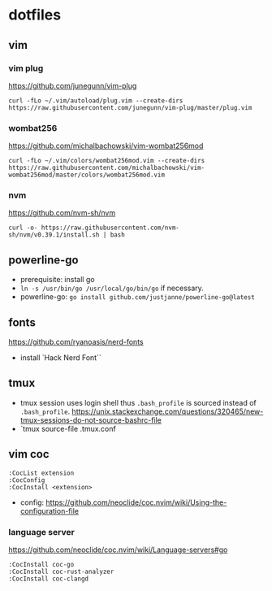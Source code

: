 # dotfiles
## vim
### vim plug
https://github.com/junegunn/vim-plug
```
curl -fLo ~/.vim/autoload/plug.vim --create-dirs https://raw.githubusercontent.com/junegunn/vim-plug/master/plug.vim
```
### wombat256
https://github.com/michalbachowski/vim-wombat256mod
```
curl -fLo ~/.vim/colors/wombat256mod.vim --create-dirs https://raw.githubusercontent.com/michalbachowski/vim-wombat256mod/master/colors/wombat256mod.vim
```
### nvm
https://github.com/nvm-sh/nvm
```
curl -o- https://raw.githubusercontent.com/nvm-sh/nvm/v0.39.1/install.sh | bash
```

## powerline-go
- prerequisite: install go
- `ln -s /usr/bin/go /usr/local/go/bin/go` if necessary.
- powerline-go:  `go install github.com/justjanne/powerline-go@latest`

## fonts
https://github.com/ryanoasis/nerd-fonts
- install `Hack Nerd Font``

## tmux
- tmux session uses login shell thus `.bash_profile` is sourced instead of `.bash_profile`. https://unix.stackexchange.com/questions/320465/new-tmux-sessions-do-not-source-bashrc-file
- `tmux source-file .tmux.conf

## vim coc
```
:CocList extension
:CocConfig
:CocInstall <extension>
```
- config: https://github.com/neoclide/coc.nvim/wiki/Using-the-configuration-file

### language server
https://github.com/neoclide/coc.nvim/wiki/Language-servers#go
```
:CocInstall coc-go
:CocInstall coc-rust-analyzer
:CocInstall coc-clangd
```
